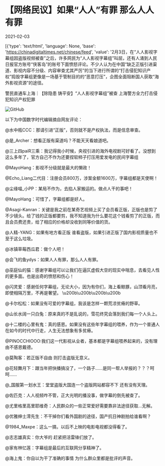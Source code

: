 # 【网络民议】如果“人人”有罪  那么人人有罪

2021-02-03

[{'type': 'text/html', 'language': None, 'base': 'https://chinadigitaltimes.net/chinese/feed', 'value': '2月3日，在“人人影视字幕组因盗版视频被查”之后，许多网民为“人人影视字幕组”叫屈，还有人涌到人民日报官方账号“侠客岛”的账号下面愤怒评论。不少人认为在中国“缺乏正版引进渠道、影视内容不分级、内容审查尤其严厉”的当下进行所谓的“打击侵犯知识产权”捣毁字幕组更像是一场基于管制目的的“恶意打压”，企图全面阻断国人获取“海外影视资源”的途径。

警民直通车上海｜【除隐患 铸平安】“人人影视字幕组”被查 上海警方全力打击侵犯知识产权犯罪

![GitHub](https://chinadigitaltimes.net/chinese/files/2021/02/image-1612352223057.png)

以下为中国数字时代编辑摘自网友评论：



@水中瓶CCC：那请引进“正版”，否则就不是产权执法，而是信息审查。

@是_Archer：想看正版有渠道吗？不能天天看娘道吧。

@三上四paiR三乘：我记得我小时候，央视引进的海外电视剧可好看了。没想到这么多年了，官方自己不作为还要捏软柿子打压用爱发电的民间字幕组

@MayoHang：影视不分级就是最大的懒政！

@Echo_Liang二代目：注册会员800万，涉案金额1600万，字幕组都是天使啊！

@尘缘喵_小PP：某局不作为，去掐人家搬运的。做点人干的事吧！

@MayoHang：可惜了，字幕组都是好人。

@Asagi-Kanran：关键是我之前在某奇艺视频上买了会员看正版，正版也是剪了不少镜头。给了钱的正版都要剪，我不知道我为什么要花这个钱看剪了的正版，而且会员费还贵，给了相应的价格却没收到同等价值的货。

@人精-YANG：如果有地方看正版 谁看盗版，如果引进正版了国内影视质量也不至于这么垃圾。

@冰镇草莓西瓜君：做个人吧！

@会飞的鱼ydys：如果人人有罪，那么人人有罪。

@巫庭仙的猫：感谢字幕组可以让我们在逼仄虚假大空的现实中喘息，去看见人性的更多面。也是出奇的愤怒和伤心！

@闪灵爱：感谢任何字幕组，无论大小，因为有你们，海上看鲸豚，山顶看月亮，即使相隔万里，不再是奢望。 \u200b\u200b\u200b\u200b

@卡尔松松：如果没有可爱的字幕组，我该是怎样一颗荒凉贫瘠的野草。

@山长水阔一只白兔：原来真的不是乱说的，雪花终究会落到我们每一个人头上。

@十二楼的心里有鬼：真的感恩。如果没有这些年字幕组的喂养，作为一个普通人在如今的时代中行走，人生无法想象有多贫瘠。

@PINOCCHIOOO:我们这一代影视从业者，基本都是字幕组喂养起来的，没有理由不感恩戴德。

@莫陶客：若正版不自由 则打击盗版无意义。

@花轻舞月下：跟当年把快播搞没了，一个路子……是同一帮人举报的？？？呵呵……

@_国服第一划水王：堂堂盗版大国连一个盗版网站都容不下 还有没有天理。

@佐匹克：人人视频咋不管，正大光明的播没事，做字幕的倒先被查了。

@尤里格里高里耶维奇：人民群众的一些正常爱好需要靠非法途径获取&#8230;无解。

@优雅绅士澪先生：不干掉你们看外国剧的途径，国产抗日神剧拍给谁看啊？

@1984_Maxpe：这么一搞，以后不上映的电影电视都没得看了。

@志志雄真实：你大爷的 赶紧把活雷锋们放了。

@家有林忆莲：字幕组是最后的互联网分享精神了。

@海上鬼：你自以为干了准确的事情 为什么群众里都是批评的声音。



